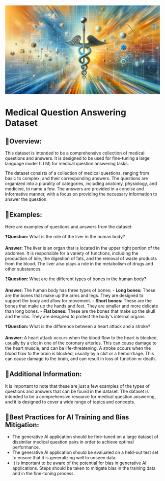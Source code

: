 ![medquestion](docs/medquestion.png)

# Medical Question Answering Dataset

## 💁**Overview:**

This dataset is intended to be a comprehensive collection of medical questions and answers. It is designed to be used for fine-tuning a large language model (LLM) for medical question answering tasks.

The dataset consists of a collection of medical questions, ranging from basic to complex, and their corresponding answers. The questions are organized into a plurality of categories, including anatomy, physiology, and medicine, to name a few. The answers are provided in a concise and informative manner, with a focus on providing the necessary information to answer the question.

## 📖**Examples:**

Here are examples of questions and answers from the dataset:

❓**Question:** What is the role of the liver in the human body?

   **Answer:** The liver is an organ that is located in the upper right portion of the abdomen. It is responsible for a variety of functions, including the production of bile, the digestion of fats, and the removal of waste products from the blood. The liver also plays a role in the metabolism of drugs and other substances.

❓**Question:** What are the different types of bones in the human body?

   **Answer:** The human body has three types of bones:
      - **Long bones:** These are the bones that make up the arms and legs. They are designed to support the body and allow for movement.
      - **Short bones:** These are the bones that make up the hands and feet. They are smaller and more delicate than long bones.
      - **Flat bones:** These are the bones that make up the skull and the ribs. They are designed to protect the body's internal organs.

❓**Question:** What is the difference between a heart attack and a stroke?

   **Answer:** A heart attack occurs when the blood flow to the heart is blocked, usually by a clot in one of the coronary arteries. This can cause damage to the heart muscle, and can be life-threatening.
   A stroke occurs when the blood flow to the brain is blocked, usually by a clot or a hemorrhage. This can cause damage to the brain, and can result in loss of function or death.

## 💁**Additional Information:**

It is important to note that these are just a few examples of the types of questions and answers that can be found in the dataset. The dataset is intended to be a comprehensive resource for medical question answering, and it is designed to cover a wide range of topics and concepts.

## 🧐**Best Practices for AI Training and Bias Mitigation:**

- The generative AI application should be fine-tuned on a large dataset of dissimilar medical question pairs in order to achieve optimal performance.
- The generative AI application should be evaluated on a held-out test set to ensure that it is generalizing well to unseen data.
- It is important to be aware of the potential for bias in generative AI applications. Steps should be taken to mitigate bias in the training data and in the fine-tuning process.
